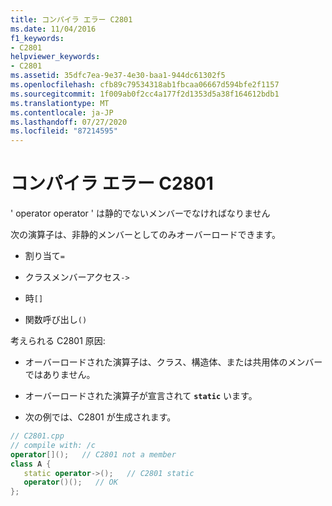 ```yaml
---
title: コンパイラ エラー C2801
ms.date: 11/04/2016
f1_keywords:
- C2801
helpviewer_keywords:
- C2801
ms.assetid: 35dfc7ea-9e37-4e30-baa1-944dc61302f5
ms.openlocfilehash: cfb89c79534318ab1fbcaa06667d594bfe2f1157
ms.sourcegitcommit: 1f009ab0f2cc4a177f2d1353d5a38f164612bdb1
ms.translationtype: MT
ms.contentlocale: ja-JP
ms.lasthandoff: 07/27/2020
ms.locfileid: "87214595"
---
```

# <a name="compiler-error-c2801"></a>コンパイラ エラー C2801

' operator operator ' は静的でないメンバーでなければなりません

次の演算子は、非静的メンバーとしてのみオーバーロードできます。

- 割り当て`=`

- クラスメンバーアクセス`->`

- 時`[]`

- 関数呼び出し`()`

考えられる C2801 原因:

- オーバーロードされた演算子は、クラス、構造体、または共用体のメンバーではありません。

- オーバーロードされた演算子が宣言されて **`static`** います。

- 次の例では、C2801 が生成されます。

```cpp
// C2801.cpp
// compile with: /c
operator[]();   // C2801 not a member
class A {
   static operator->();   // C2801 static
   operator()();   // OK
};
```
